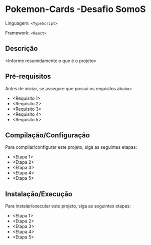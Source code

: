# Pokemon-Cards -Desafio SomoS

Linguagem: `<TypeScript>`

Framework: `<React>`

## Descrição

<Informe resumidamente o que é o projeto>

## Pré-requisitos

Antes de iniciar, se assegure que possui os requisitos abaixo:

- <Requisito 1>
- <Requisito 2>
- <Requisito 3>
- <Requisito 4>
- <Requisito 5>

## Compilação/Configuração

Para compilar/configurar este projeto, siga as seguintes etapas:

- <Etapa 1>
- <Etapa 2>
- <Etapa 3>
- <Etapa 4>
- <Etapa 5>

## Instalação/Execução

Para instalar/executar este projeto, siga as seguintes etapas:

- <Etapa 1>
- <Etapa 2>
- <Etapa 3>
- <Etapa 4>
- <Etapa 5>

